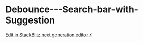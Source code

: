# Debounce---Search-bar-with-Suggestion

[Edit in StackBlitz next generation editor ⚡️](https://stackblitz.com/~/github.com/iruchipriya/Debounce---Search-bar-with-Suggestion)